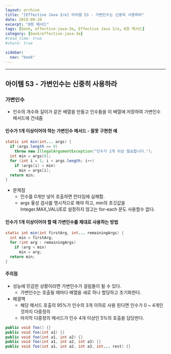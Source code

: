 ```yaml
---
layout: archive
title: "[Effective Java 3/e] 아이템 53 - 가변인수는 신중히 사용하라"
date: 2019-09-28
excerpt: "8장 메서드"
tags: [book, effective-java-3e, Effective Java 3/e, 8장 메서드]
category: [book/effective-java-3e]
#read_time: true
#share: true

sidebar:
  nav: "book"
---
```


* * *

## 아이템 53 - 가변인수는 신중히 사용하라

### 가변인수

* 인수의 개수와 길이가 같은 배열을 만들고 인수들을 이 배열에 저장하여 가변인수 메서드에 건네줌

#### 인수가 1개 이상이어야 하는 가변인수 메서드 - 잘못 구현한 예

```java
static int min(int... args) {
  if (args.length == 0)
    throw new IllegalArgumentException("인수가 1개 이상 필요합니다.");
  int min = args[0];
  for (int i = 1; i < args.length; i++)
    if (args[i] < min)
      min = args[i];
  return min;
}
```

* 문제점
  * 인수를 0개만 넣어 호출하면 런타임에 실패함.
  * args 윻성 검사를 명시적으로 해야 하고, min의 초깃값을 Integer.MAX_VALUE로 설정하지 않고는 for-each 문도 사용할수 없다.

#### 인수가 1개 이상이어야 할 때 가변인수를 제대로 사용하는 방법

```java
static int min(int firstArg, int... remainingArgs) {
  int min = firstArg;
  for (int arg : remainingArgs)
    if (arg < min)
      min = arg;
  return min;
}
```

#### 주의점

* 성능에 민감한 상황이라면 가변인수가 걸림돌이 될 수 있다.
  * 가변인수는 호출될 때마다 배열을 새로 하나 할당하고 초기화한다.
* 해결책
  * 해당 메서드 호출의 95%가 인수의 3개 이하로 사용 된다면 인수가 0 ~ 4개인 것까지 다중정의
  * 마지막 다중정의 메서드가 인수 4개 이상인 5%의 호출을 담당한다.

```java
public void foo() {}
public void foo(int a1) {}
public void foo(int a1, int a2) {}
public void foo(int a1, int a2, int a3) {}
public void foo(int a1, int a2, int a3, int... rest) {}
```
